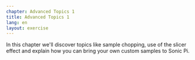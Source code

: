```yaml
---
chapter: Advanced Topics 1
title: Advanced Topics 1
lang: en
layout: exercise
---
```


In this chapter we'll discover topics like sample chopping, use of the slicer effect and explain how you can bring your own custom samples to Sonic Pi. 